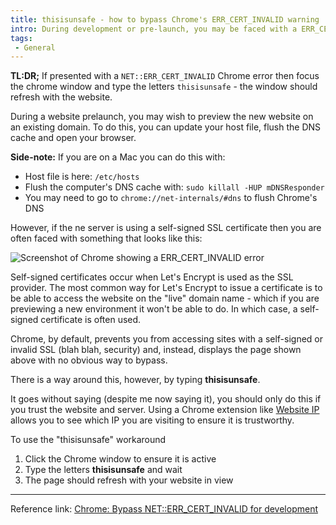 ```yaml
---
title: thisisunsafe - how to bypass Chrome's ERR_CERT_INVALID warning
intro: During development or pre-launch, you may be faced with a ERR_CERT_INVALID - how do you bypass it?
tags:
 - General
---
```


**TL:DR;** If presented with a `NET::ERR_CERT_INVALID` Chrome error then focus the chrome window and type the letters `thisisunsafe` - the window should refresh with the website.

During a website prelaunch, you may wish to preview the new website on an existing domain. To do this, you can update your host file, flush the DNS cache and open your browser.

**Side-note:** If you are on a Mac you can do this with:

- Host file is here: `/etc/hosts`
- Flush the computer's DNS cache with: `sudo killall -HUP mDNSResponder`
- You may need to go to `chrome://net-internals/#dns` to flush Chrome's DNS

However, if the ne server is using a self-signed SSL certificate then you are often faced with something that looks like this:

![Screenshot of Chrome showing a ERR_CERT_INVALID error](/assets/img/content/thisisunsafe-how-to-bypass-chromes-errcertinvalid-warning/chrome.png)


Self-signed certificates occur when Let's Encrypt is used as the SSL provider. The most common way for Let's Encrypt to issue a certificate is to be able to access the website on the "live" domain name - which if you are previewing a new environment it won't be able to do. In which case, a self-signed certificate is often used.

Chrome, by default, prevents you from accessing sites with a self-signed or invalid SSL (blah blah, security) and, instead, displays the page shown above with no obvious way to bypass.

There is a way around this, however, by typing **thisisunsafe**.

It goes without saying (despite me now saying it), you should only do this if you trust the website and server. Using a Chrome extension like [Website IP](https://chromewebstore.google.com/detail/website-ip/ghbmhlgniedlklkpimlibbaoomlpacmk?pli=1) allows you to see which IP you are visiting to ensure it is trustworthy.

To use the "thisisunsafe" workaround

1. Click the Chrome window to ensure it is active
2. Type the letters **thisisunsafe** and wait
3. The page should refresh with your website in view

---

Reference link: [Chrome: Bypass NET::ERR_CERT_INVALID for development](https://dblazeski.medium.com/chrome-bypass-net-err-cert-invalid-for-development-daefae43eb12)
